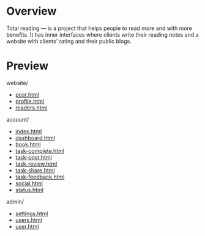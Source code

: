 # Overview

Total reading — is a project that helps people to read more and with more benefits. It has inner interfaces where clients write their reading notes and a website with clients' rating and their public blogs.

# Preview

website/
- [post.html](https://zorenko.github.io/chitka/website/post.html)
- [profile.html](https://zorenko.github.io/chitka/website/profile.html)
- [readers.html](https://zorenko.github.io/chitka/website/readers.html)

account/
- [index.html](https://zorenko.github.io/chitka/account/index.html)
- [dashboard.html](https://zorenko.github.io/chitka/account/dashboard.html)
- [book.html](https://zorenko.github.io/chitka/account/book.html)
- [task-complete.html](https://zorenko.github.io/chitka/account/task-complete.html)
- [task-post.html](https://zorenko.github.io/chitka/account/task-post.html)
- [task-review.html](https://zorenko.github.io/chitka/account/task-review.html)
- [task-share.html](https://zorenko.github.io/chitka/account/task-share.html)
- [task-feedback.html](https://zorenko.github.io/chitka/account/task-feedback.html)
- [social.html](https://zorenko.github.io/chitka/account/social.html)
- [status.html](https://zorenko.github.io/chitka/account/status.html)

admin/
- [settings.html](https://zorenko.github.io/chitka/account/settings.html)
- [users.html](https://zorenko.github.io/chitka/account/users.html)
- [user.html](https://zorenko.github.io/chitka/account/user.html)
